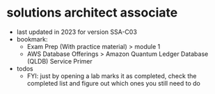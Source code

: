 # solutions architect associate

- last updated in 2023 for version SSA-C03
- bookmark:
  - Exam Prep (With practice material) > module 1
  - AWS Database Offerings > Amazon Quantum Ledger Database (QLDB) Service Primer
- todos
  - FYI: just by opening a lab marks it as completed, check the completed list and figure out which ones you still need to do
